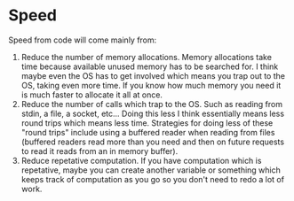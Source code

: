 Speed
=====

Speed from code will come mainly from:

1. Reduce the number of memory allocations. Memory allocations take time
   because available unused memory has to be searched for. I think maybe even
   the OS has to get involved which means you trap out to the OS, taking even
   more time. If you know how much memory you need it is much faster to
   allocate it all at once.
2. Reduce the number of calls which trap to the OS. Such as reading from
   stdin, a file, a socket, etc... Doing this less I think essentially means
   less round trips which means less time. Strategies for doing less of these
   "round trips" include using a buffered reader when reading from files
   (buffered readers read more than you need and then on future requests to
   read it reads from an in memory buffer).
3. Reduce repetative computation. If you have computation which is repetative,
   maybe you can create another variable or something which keeps track of
   computation as you go so you don't need to redo a lot of work.
